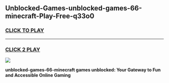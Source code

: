 
## Unblocked-Games-unblocked-games-66-minecraft-Play-Free-q33o0
<h3>
<a href="https://premium76.site?title=unblocked-games-66-minecraft&ref=23A">CLICK TO PLAY</a></h3>
<hr>

<h3>
<a href="https://premium76.site?title=unblocked-games-66-minecraft&ref=23A">CLICK 2 PLAY</a>
  
</h3>

<a href="https://premium76.site?title=unblocked-games-66-minecraft&ref=23A"><img src="https://clearcache.store/games.png"></a>


**unblocked-games-66-minecraft games unblocked: Your Gateway to Fun and Accessible Online Gaming**
